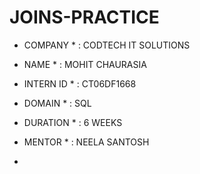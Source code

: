 # JOINS-PRACTICE

* COMPANY * : CODTECH IT SOLUTIONS
  
* NAME * : MOHIT CHAURASIA
  
* INTERN ID * : CT06DF1668
 
* DOMAIN * : SQL
 
* DURATION * : 6 WEEKS 
  
* MENTOR * : NEELA SANTOSH

* 
